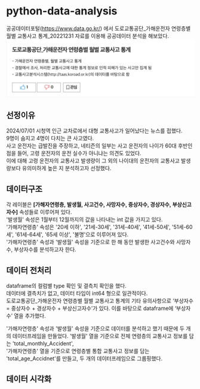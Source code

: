 # python-data-analysis
공공데이터포털(https://www.data.go.kr/) 에서 도로교통공단_가해운전자 연령층별 월별 교통사고 통계_20221231 자료를 이용해 공공데이터 분석을 해보았다.  
![poster](./image-csv.png)

## 선정이유
2024/07/01 시청역 인근 교차로에서 대형 교통사고가 일어났다는 뉴스를 접했다.  
9명이 숨지고 4명이 다치는 큰 사고였다.  
사고 운전자는 급발진을 주장하고, 네티즌의 일부는 사고 운전자의 나이가 60대 후반인 점을 들어, 고령 운전자의 운전 실수가 아니냐는 의견도 있었다.  
이에 대해 고령 운전자의 교통사고 발생량이 그 외의 나이대의 운전자의 교통사고 발생량보다 유의미하게 높은 지 분석하고자 선정했다.

## 데이터구조
각 레이블은 **[가해자연령층, 발생월, 사고건수, 사망자수, 중상자수, 경상자수, 부상신고자수]** 속성들로 이루어져 있다.  
'발생월' 속성은 1월부터 12월까지의 값을 나타내는 int 값을 가지고 있다.  
'가해자연령층' 속성은 '20세 이하', '21세-30세', '31세-40세', '41세-50세', '51세-60세', '61세-64세', '65세 이상', '불명'으로 이루어져 있다.  
'가해자연령층' 속성과 '발생월' 속성을 기준으로 한 해 동안 발생한 사고건수와 사망자수, 부상자수를 분석하고자 한다.

## 데이터 전처리
dataframe의 컬럼별 type 확인 및 결측치 확인을 했다.  
데이터에 결측치가 없고, 데이터 타입이 int64 형으로 일관적이다.  
도로교통공단_가해운전자 연령층별 월별 교통사고 통계의 기타 유의사항으로 ‘부상자수 = 중상자수 + 경상자수 + 부상신고자수’가 있다. 이를 바탕으로 dataframe에 ‘부상자수’ 열을 추가했다.  

'가해자연령층' 속성과 '발생월' 속성을 기준으로 데이터를 분석하고 했기 때문에 두 개의 데이터프레임을 만들었다.
'발생월' 열을 기준으로 전체 연령층의 교통사고 정보를 담는 'total_monthly_Accident',  
'가해자연령층' 열을 기준으로 연령층별 통합 교통사고 정보를 담는 'total_age_Accidnet'를 만들고, 두 개의 데이터프레임으로 그룹핑했다.

## 데이터 시각화
